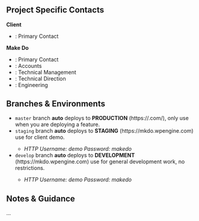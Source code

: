 # <CLIENT-NAME>

## Project Specific Contacts

**Client**
- <Contact Name>: Primary Contact

**Make Do**
- <Contact Name>: Primary Contact
- <Contact Name>: Accounts
- <Contact Name>: Technical Management
- <Contact Name>: Technical Direction
- <Contact Name>: Engineering

## Branches & Environments
- `master` branch **auto** deploys to **PRODUCTION** (https://<CLIENT-SLUG>.com/), only use when you are deploying a feature.
- `staging` branch **auto** deploys to **STAGING** (https://mkdo<CLIENT-SLUG>.wpengine.com) use for client demo.
  - *HTTP Username: demo Password: makedo*
- `develop` branch **auto** deploys to **DEVELOPMENT** (https://mkdo<CLIENT-SLUG>.wpengine.com) use for general development work, no restrictions.
  - *HTTP Username: demo Password: makedo*

## Notes & Guidance

...

